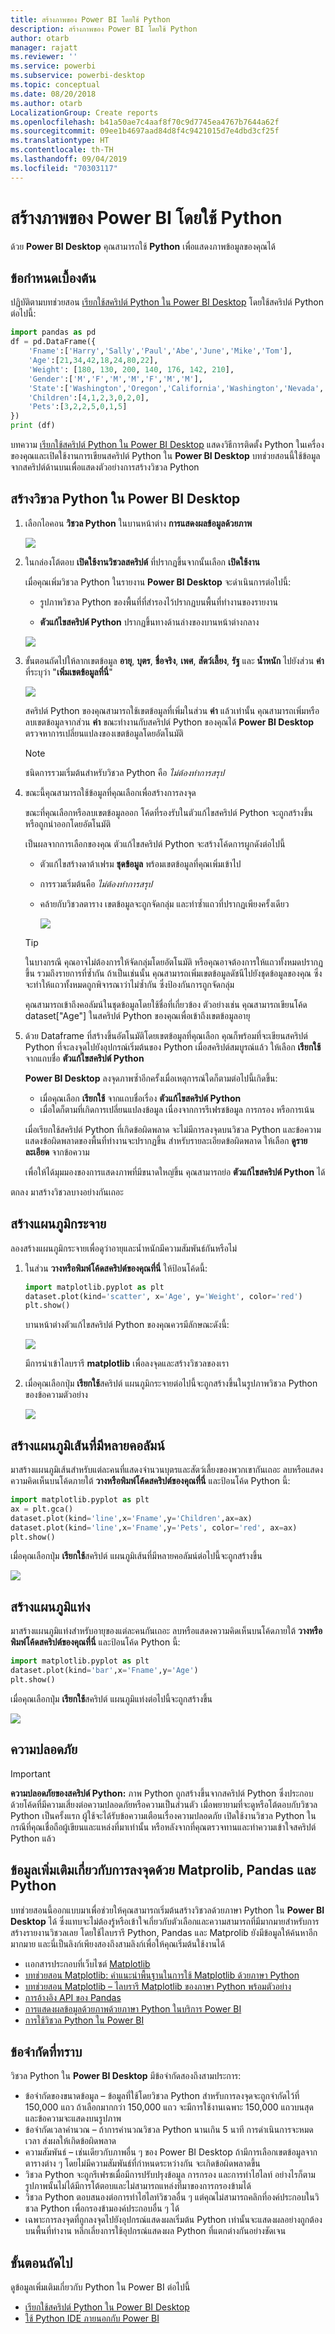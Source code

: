 ```yaml
---
title: สร้างภาพของ Power BI โดยใช้ Python
description: สร้างภาพของ Power BI โดยใช้ Python
author: otarb
manager: rajatt
ms.reviewer: ''
ms.service: powerbi
ms.subservice: powerbi-desktop
ms.topic: conceptual
ms.date: 08/20/2018
ms.author: otarb
LocalizationGroup: Create reports
ms.openlocfilehash: b41a50ae7c4aaf8f70c9d7745ea4767b7644a62f
ms.sourcegitcommit: 09ee1b4697aad84d8f4c9421015d7e4dbd3cf25f
ms.translationtype: HT
ms.contentlocale: th-TH
ms.lasthandoff: 09/04/2019
ms.locfileid: "70303117"
---
```

# <a name="create-power-bi-visuals-using-python"></a>สร้างภาพของ Power BI โดยใช้ Python
ด้วย **Power BI Desktop** คุณสามารถใช้ **Python** เพื่อแสดงภาพข้อมูลของคุณได้

## <a name="prerequisites"></a>ข้อกำหนดเบื้องต้น

ปฏิบัติตามบทช่วยสอน [เรียกใช้สคริปต์ Python ใน Power BI Desktop](desktop-python-scripts.md) โดยใช้สคริปต์ Python ต่อไปนี้:

```python
import pandas as pd 
df = pd.DataFrame({ 
    'Fname':['Harry','Sally','Paul','Abe','June','Mike','Tom'], 
    'Age':[21,34,42,18,24,80,22], 
    'Weight': [180, 130, 200, 140, 176, 142, 210], 
    'Gender':['M','F','M','M','F','M','M'], 
    'State':['Washington','Oregon','California','Washington','Nevada','Texas','Nevada'],
    'Children':[4,1,2,3,0,2,0],
    'Pets':[3,2,2,5,0,1,5] 
}) 
print (df) 
```
บทความ [เรียกใช้สคริปต์ Python ใน Power BI Desktop](desktop-python-scripts.md) แสดงวิธีการติดตั้ง Python ในเครื่องของคุณและเปิดใช้งานการเขียนสคริปต์ Python ใน **Power BI Desktop** บทช่วยสอนนี้ใช้ข้อมูลจากสคริปต์ด้านบนเพื่อแสดงตัวอย่างการสร้างวิชวล Python

## <a name="create-python-visuals-in-power-bi-desktop"></a>สร้างวิชวล Python ใน Power BI Desktop
1. เลือกไอคอน **วิชวล Python** ในบานหน้าต่าง **การแสดงผลข้อมูลด้วยภาพ**
   
   ![](media/desktop-python-visuals/python-visuals-2.png)

1.  ในกล่องโต้ตอบ **เปิดใช้งานวิชวลสคริปต์** ที่ปรากฏขึ้นจากนั้นเลือก **เปิดใช้งาน** 

    เมื่อคุณเพิ่มวิชวล Python ในรายงาน **Power BI Desktop** จะดำเนินการต่อไปนี้:
   
     - รูปภาพวิชวล Python ของพื้นที่ที่สำรองไว้ปรากฏบนพื้นที่ทำงานของรายงาน
   
     - **ตัวแก้ไขสคริปต์ Python** ปรากฏขึ้นทางด้านล่างของบานหน้าต่างกลาง
   
    ![](media/desktop-python-visuals/python-visuals-3.png)

1. ขั้นตอนถัดไปให้ลากเขตข้อมูล **อายุ**, **บุตร**, **ชื่อจริง**, **เพศ**, **สัตว์เลี้ยง**, **รัฐ** และ **น้ำหนัก** ไปยังส่วน **ค่า** ที่ระบุว่า "**เพิ่มเขตข้อมูลที่นี่**" 

    ![](media/desktop-python-visuals/python-visuals-15.png)

   สคริปต์ Python ของคุณสามารถใช้เขตข้อมูลที่เพิ่มในส่วน **ค่า** แล้วเท่านั้น คุณสามารถเพิ่มหรือลบเขตข้อมูลจากส่วน **ค่า** ขณะทำงานกับสคริปต์ Python ของคุณได้ **Power BI Desktop** ตรวจหาการเปลี่ยนแปลงของเขตข้อมูลโดยอัตโนมัติ
   
   > [!NOTE]
   > ชนิดการรวมเริ่มต้นสำหรับวิชวล Python คือ *ไม่ต้องทำการสรุป*
   > 
   > 
   
1. ขณะนี้คุณสามารถใช้ข้อมูลที่คุณเลือกเพื่อสร้างการลงจุด 

    ขณะที่คุณเลือกหรือลบเขตข้อมูลออก โค้ดที่รองรับในตัวแก้ไขสคริปต์ Python จะถูกสร้างขึ้นหรือถูกนำออกโดยอัตโนมัติ 
    
    เป็นผลจากการเลือกของคุณ ตัวแก้ไขสคริปต์ Python จะสร้างโค้ดการผูกดังต่อไปนี้

    * ตัวแก้ไขสร้างดาต้าเฟรม **ชุดข้อมูล** พร้อมเขตข้อมูลที่คุณเพิ่มเข้าไป 
    * การรวมเริ่มต้นคือ *ไม่ต้องทำการสรุป*
    * คล้ายกับวิชวลตาราง เขตข้อมูลจะถูกจัดกลุ่ม และทำซ้ำแถวที่ปรากฏเพียงครั้งเดียว

        ![](media/desktop-python-visuals/python-visuals-10.png)
   
     > [!TIP] 
     > ในบางกรณี คุณอาจไม่ต้องการให้จัดกลุ่มโดยอัตโนมัติ หรือคุณอาจต้องการให้แถวทั้งหมดปรากฏขึ้น รวมถึงรายการที่ซ้ำกัน ถ้าเป็นเช่นนั้น คุณสามารถเพิ่มเขตข้อมูลดัชนีไปยังชุดข้อมูลของคุณ ซึ่งจะทำให้แถวทั้งหมดถูกพิจารณาว่าไม่ซ้ำกัน ซึ่งป้องกันการถูกจัดกลุ่ม
   
   คุณสามารถเข้าถึงคอลัมน์ในชุดข้อมูลโดยใช้ชื่อที่เกี่ยวข้อง ตัวอย่างเช่น คุณสามารถเขียนโค้ด dataset["Age"] ในสคริปต์ Python ของคุณเพื่อเข้าถึงเขตข้อมูลอายุ

1. ด้วย Dataframe ที่สร้างขึ้นอัตโนมัติโดยเขตข้อมูลที่คุณเลือก คุณก็พร้อมที่จะเขียนสคริปต์ Python ที่จะลงจุดไปยังอุปกรณ์เริ่มต้นของ Python เมื่อสคริปต์สมบูรณ์แล้ว ให้เลือก **เรียกใช้** จากแถบชื่อ **ตัวแก้ไขสคริปต์ Python**

   **Power BI Desktop** ลงจุดภาพซ้ำอีกครั้งเมื่อเหตุการณ์ใดก็ตามต่อไปนี้เกิดขึ้น:
   
   * เมื่อคุณเลือก **เรียกใช้** จากแถบชื่อเรื่อง **ตัวแก้ไขสคริปต์ Python**
   * เมื่อใดก็ตามที่เกิดการเปลี่ยนแปลงข้อมูล เนื่องจากการรีเฟรชข้อมูล การกรอง หรือการเน้น
   
   เมื่อเรียกใช้สคริปต์ Python ที่เกิดข้อผิดพลาด จะไม่มีการลงจุดบนวิชวล Python และข้อความแสดงข้อผิดพลาดของพื้นที่ทำงานจะปรากฏขึ้น สำหรับรายละเอียดข้อผิดพลาด ให้เลือก **ดูรายละเอียด** จากข้อความ

   เพื่อให้ได้มุมมองของการแสดงภาพที่มีขนาดใหญ่ขึ้น คุณสามารถย่อ **ตัวแก้ไขสคริปต์ Python** ได้

ตกลง มาสร้างวิชวลบางอย่างกันเถอะ

## <a name="create-a-scatter-plot"></a>สร้างแผนภูมิกระจาย

ลองสร้างแผนภูมิกระจายเพื่อดูว่าอายุและน้ำหนักมีความสัมพันธ์กันหรือไม่ 

1. ในส่วน **วางหรือพิมพ์โค้ดสคริปต์ของคุณที่นี่** ให้ป้อนโค้ดนี้:

   ```python
   import matplotlib.pyplot as plt 
   dataset.plot(kind='scatter', x='Age', y='Weight', color='red')
   plt.show() 
   ```  
   บานหน้าต่างตัวแก้ไขสคริปต์ Python ของคุณควรมีลักษณะดังนี้:

   ![](media/desktop-python-visuals/python-visuals-11.png)

   มีการนำเข้าไลบรารี **matplotlib** เพื่อลงจุดและสร้างวิชวลของเรา

1. เมื่อคุณเลือกปุ่ม **เรียกใช้**สคริปต์ แผนภูมิกระจายต่อไปนี้จะถูกสร้างขึ้นในรูปภาพวิชวล Python ของข้อความตัวอย่าง

   ![](media/desktop-python-visuals/python-visuals-12.png)

## <a name="create-a-line-plot-with-multiple-columns"></a>สร้างแผนภูมิเส้นที่มีหลายคอลัมน์

 มาสร้างแผนภูมิเส้นสำหรับแต่ละคนที่แสดงจำนวนบุตรและสัตว์เลี้ยงของพวกเขากันเถอะ ลบหรือแสดงความคิดเห็นบนโค้ดภายใต้ **วางหรือพิมพ์โค้ดสคริปต์ของคุณที่นี่** และป้อนโค้ด Python นี้:

 ```python
 import matplotlib.pyplot as plt 
ax = plt.gca() 
dataset.plot(kind='line',x='Fname',y='Children',ax=ax) 
dataset.plot(kind='line',x='Fname',y='Pets', color='red', ax=ax) 
plt.show() 
```
เมื่อคุณเลือกปุ่ม **เรียกใช้**สคริปต์ แผนภูมิเส้นที่มีหลายคอลัมน์ต่อไปนี้จะถูกสร้างขึ้น

![](media/desktop-python-visuals/python-visuals-13.png) 

## <a name="create-a-bar-plot"></a>สร้างแผนภูมิแท่ง

มาสร้างแผนภูมิแท่งสำหรับอายุของแต่ละคนกันเถอะ ลบหรือแสดงความคิดเห็นบนโค้ดภายใต้ **วางหรือพิมพ์โค้ดสคริปต์ของคุณที่นี่** และป้อนโค้ด Python นี้:

```python
import matplotlib.pyplot as plt 
dataset.plot(kind='bar',x='Fname',y='Age') 
plt.show() 
```

เมื่อคุณเลือกปุ่ม **เรียกใช้**สคริปต์ แผนภูมิแท่งต่อไปนี้จะถูกสร้างขึ้น

![](media/desktop-python-visuals/python-visuals-14.png) 

## <a name="security"></a>ความปลอดภัย

> [!IMPORTANT] 
  > **ความปลอดภัยของสคริปต์ Python:** ภาพ Python ถูกสร้างขึ้นจากสคริปต์ Python ซึ่งประกอบด้วยโค้ดที่มีความเสี่ยงต่อความปลอดภัยหรือความเป็นส่วนตัว เมื่อพยายามที่จะดูหรือโต้ตอบกับวิชวล Python เป็นครั้งแรก ผู้ใช้จะได้รับข้อความเตือนเรื่องความปลอดภัย เปิดใช้งานวิชวล Python ในกรณีที่คุณเชื่อถือผู้เขียนและแหล่งที่มาเท่านั้น หรือหลังจากที่คุณตรวจทานและทำความเข้าใจสคริปต์ Python แล้ว 
  >  

## <a name="more-information-about-plotting-with-matprolib-pandas-and-python"></a>ข้อมูลเพิ่มเติมเกี่ยวกับการลงจุดด้วย Matprolib, Pandas และ Python

บทช่วยสอนนี้ออกแบบมาเพื่อช่วยให้คุณสามารถเริ่มต้นสร้างวิชวลด้วยภาษา Python ใน **Power BI Desktop** ได้ ซึ่งแทบจะไม่ต้องรู้หรือเข้าใจเกี่ยวกับตัวเลือกและความสามารถที่มีมากมายสำหรับการสร้างรายงานวิชวลเลย โดยใช้ไลบรารี Python, Pandas และ Matprolib ยังมีข้อมูลให้ค้นหาอีกมากมาย และนี่เป็นลิงก์เพียงสองถึงสามลิงก์เพื่อให้คุณเริ่มต้นใช้งานได้

* เเอกสารประกอบที่เว็บไซต์ [Matplotlib](https://matplotlib.org/) 
* [บทช่วยสอน Matplotlib: คำแนะนำพื้นฐานในการใช้ Matplotlib ด้วยภาษา Python](https://www.datasciencelearner.com/matplotlib-tutorial-complete-guide-to-use-matplotlib-with-python/) 
* [บทช่วยสอน Matplotlib – ไลบรารี Matplotlib ของภาษา Python พร้อมตัวอย่าง](https://www.edureka.co/blog/python-matplotlib-tutorial/) 
* [การอ้างอิง API ของ Pandas](http://pandas.pydata.org/pandas-docs/stable/reference/index.html) 
* [การแสดงผลข้อมูลด้วยภาพด้วยภาษา Python ในบริการ Power BI](https://powerbi.microsoft.com/blog/python-visualizations-in-power-bi-service/) 
* [การใช้วิชวล Python ใน Power BI](https://www.absentdata.com/how-to-user-python-and-power-bi/)


## <a name="known-limitations"></a>ข้อจำกัดที่ทราบ

วิชวล Python ใน **Power BI Desktop** มีข้อจำกัดสองถึงสามประการ:

* ข้อจำกัดของขนาดข้อมูล – ข้อมูลที่ใช้โดยวิชวล Python สำหรับการลงจุดจะถูกจำกัดไว้ที่ 150,000 แถว ถ้าเลือกมากกว่า 150,000 แถว จะมีการใช้งานเฉพาะ 150,000 แถวบนสุด และข้อความจะแสดงบนรูปภาพ
* ข้อจำกัดเวลาคำนวณ – ถ้าการคำนวณวิชวล Python นานเกิน 5 นาที การดำเนินการจะหมดเวลา ส่งผลให้เกิดข้อผิดพลาด
* ความสัมพันธ์ – เช่นเดียวกับภาพอื่น ๆ ของ Power BI Desktop ถ้ามีการเลือกเขตข้อมูลจากตารางต่าง ๆ โดยไม่มีความสัมพันธ์ที่กำหนดระหว่างกัน จะเกิดข้อผิดพลาดขึ้น
* วิชวล Python จะถูกรีเฟรชเมื่อมีการปรับปรุงข้อมูล การกรอง และการทำไฮไลท์ อย่างไรก็ตาม รูปภาพนั้นไม่ได้มีการโต้ตอบและไม่สามารถแหล่งที่มาของการกรองข้ามได้
* วิชวล Python ตอบสนองต่อการทำไฮไลท์วิชวลอื่น ๆ แต่คุณไม่สามารถคลิกที่องค์ประกอบในวิชวล Python เพื่อกรองข้ามองค์ประกอบอื่น ๆ ได้
* เฉพาะการลงจุดที่ถูกลงจุดไปยังอุปกรณ์แสดงผลเริ่มต้น Python เท่านั้นจะแสดงผลอย่างถูกต้องบนพื้นที่ทำงาน หลีกเลี่ยงการใช้อุปกรณ์แสดงผล Python ที่แตกต่างกันอย่างชัดเจน

## <a name="next-steps"></a>ขั้นตอนถัดไป

ดูข้อมูลเพิ่มเติมเกี่ยวกับ Python ใน Power BI ต่อไปนี้

* [เรียกใช้สคริปต์ Python ใน Power BI Desktop](desktop-python-scripts.md)
* [ใช้ Python IDE ภายนอกกับ Power BI](desktop-python-ide.md)

